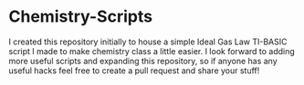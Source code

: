 # Chemistry-Scripts
I created this repository initially to house a simple Ideal Gas Law TI-BASIC script I made to make chemistry class a little easier. I look forward to adding more useful scripts and expanding this repository, so if anyone has any useful hacks feel free to create a pull request and share your stuff!
